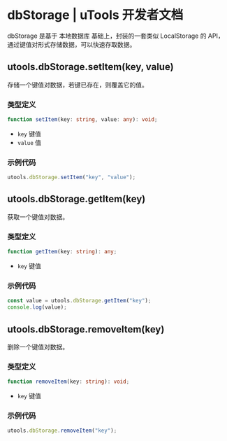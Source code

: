 # dbStorage | uTools 开发者文档

dbStorage 是基于 本地数据库 基础上，封装的一套类似 LocalStorage 的 API，通过键值对形式存储数据，可以快速存取数据。

## utools.dbStorage.setItem(key, value)

存储一个键值对数据，若键已存在，则覆盖它的值。

### 类型定义

```typescript
function setItem(key: string, value: any): void;
```

- `key` 键值
- `value` 值

### 示例代码

```javascript
utools.dbStorage.setItem("key", "value");
```

## utools.dbStorage.getItem(key)

获取一个键值对数据。

### 类型定义

```typescript
function getItem(key: string): any;
```

- `key` 键值

### 示例代码

```javascript
const value = utools.dbStorage.getItem("key");
console.log(value);
```

## utools.dbStorage.removeItem(key)

删除一个键值对数据。

### 类型定义

```typescript
function removeItem(key: string): void;
```

- `key` 键值

### 示例代码

```javascript
utools.dbStorage.removeItem("key");
```
